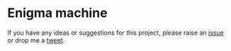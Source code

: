 # Enigma machine

If you have any ideas or suggestions for this project, please raise an [issue](https://github.com/trys/Enigma/issues) or drop me a [tweet](http://twitter.com/trysmudford).

